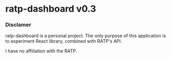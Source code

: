 # ratp-dashboard v0.3

### Disclamer

ratp-dashboard is a personal project. The only purpose of this application is to experiment React library, combined with RATP's API.

I have no affiliation with the RATP.
